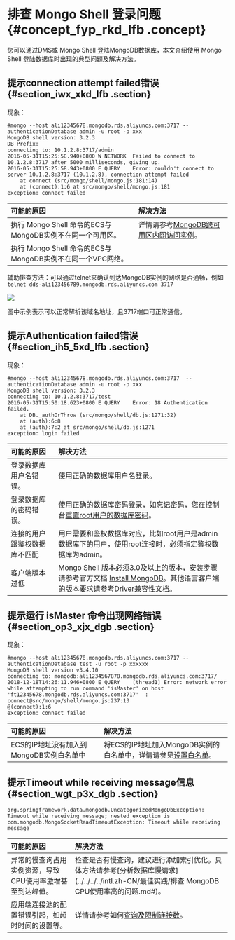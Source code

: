 # 排查 Mongo Shell 登录问题 {#concept_fyp_rkd_lfb .concept}

您可以通过DMS或 Mongo Shell 登陆MongoDB数据库，本文介绍使用 Mongo Shell 登陆数据库时出现的典型问题及解决方法。

## 提示connection attempt failed错误 {#section_iwx_xkd_lfb .section}

现象：

```
#mongo --host ali12345678.mongodb.rds.aliyuncs.com:3717 --authenticationDatabase admin -u root -p xxx
MongoDB shell version: 3.2.3
DB Prefix:
connecting to: 10.1.2.8:3717/admin
2016-05-31T15:25:58.940+0800 W NETWORK  Failed to connect to 10.1.2.8:3717 after 5000 milliseconds, giving up.
2016-05-31T15:25:58.943+0800 E QUERY    Error: couldn't connect to server 10.1.2.8:3717 (10.1.2.8), connection attempt failed
    at connect (src/mongo/shell/mongo.js:181:14)
    at (connect):1:6 at src/mongo/shell/mongo.js:181
exception: connect failed
```

|可能的原因|解决方法|
|:----|:---|
|执行 Mongo Shell 命令的ECS与MongoDB实例不在同一个可用区。|详情请参考[MongoDB跨可用区内网访问实例](../../../../intl.zh-CN/用户指南/连接实例/MongoDB跨可用区内网访问实例.md#)。|
|执行 Mongo Shell 命令的ECS与MongoDB实例不在同一个VPC网络。|

辅助排查方法：可以通过telnet来确认到达MongoDB实例的网络是否通畅，例如`telnet dds-ali123456789.mongodb.rds.aliyuncs.com 3717`

![](http://static-aliyun-doc.oss-cn-hangzhou.aliyuncs.com/assets/img/6847/154520085334454_zh-CN.png)

图中示例表示可以正常解析该域名地址，且3717端口可正常通信。

## 提示Authentication failed错误 {#section_ih5_5xd_lfb .section}

现象：

```
#mongo --host ali12345678.mongodb.rds.aliyuncs.com:3717  --authenticationDatabase admin -u root -p xxx
MongoDB shell version: 3.2.3
connecting to: 10.1.2.8:3717/test
2016-05-31T15:50:18.623+0800 E QUERY    Error: 18 Authentication failed.
    at DB._authOrThrow (src/mongo/shell/db.js:1271:32)
    at (auth):6:8
    at (auth):7:2 at src/mongo/shell/db.js:1271
exception: login failed
```

|可能的原因|解决方法|
|:----|:---|
|登录数据库用户名错误。|使用正确的数据库用户名登录。|
|登录数据库的密码错误。|使用正确的数据库密码登录，如忘记密码，您在控制台[重置root用户的数据库密码](../../../../intl.zh-CN/用户指南/账号管理/重置密码.md#)。|
|连接的用户跟鉴权数据库不匹配|用户需要和鉴权数据库对应，比如root用户是admin数据库下的用户，使用root连接时，必须指定鉴权数据库为admin。|
|客户端版本过低|Mongo Shell 版本必须3.0及以上的版本，安装步骤请参考官方文档 [Install MongoDB](https://docs.mongodb.com/v3.4/installation/)。其他语言客户端的版本要求请参考[Driver兼容性文档](https://docs.mongodb.com/ecosystem/drivers/driver-compatibility-reference/)。|

## 提示运行 isMaster 命令出现网络错误 {#section_op3_xjx_dgb .section}

现象：

```
#mongo --host ali12345678.mongodb.rds.aliyuncs.com:3717 --authenticationDatabase test -u root -p xxxxxx
MongoDB shell version v3.4.10
connecting to: mongodb:ali1234567878.mongodb.rds.aliyuncs.com:3717/
2018-12-18T14:26:11.946+0800 E QUERY    [thread1] Error: network error while attempting to run command 'isMaster' on host 'ft12345678.mongodb.rds.aliyuncs.com:3717'  :
connect@src/mongo/shell/mongo.js:237:13
@(connect):1:6
exception: connect failed
```

|可能的原因|解决方法|
|:----|:---|
|ECS的IP地址没有加入到MongoDB实例白名单中|将ECS的IP地址加入MongoDB实例的白名单中，详情请参见[设置白名单](../../../../intl.zh-CN/用户指南/数据安全性/设置白名单.md#)。|

## 提示Timeout while receiving message信息 {#section_wgt_p3x_dgb .section}

```
org.springframework.data.mongodb.UncategorizedMongoDbException: Timeout while receiving message; nested exception is com.mongodb.MongoSocketReadTimeoutException: Timeout while receiving message
```

|可能的原因|解决方法|
|:----|:---|
|异常的慢查询占用实例资源，导致CPU使用率激增甚至到达峰值。|检查是否有慢查询，建议进行添加索引优化。具体方法请参考[分析数据库慢请求](../../../../intl.zh-CN/最佳实践/排查 MongoDB CPU使用率高的问题.md#)。|
|应用端连接池的配置错误引起，如超时时间的设置等。|详情请参考如何[查询及限制连接数](intl.zh-CN/产品使用问题/如何查询及限制连接数.md#)。|

